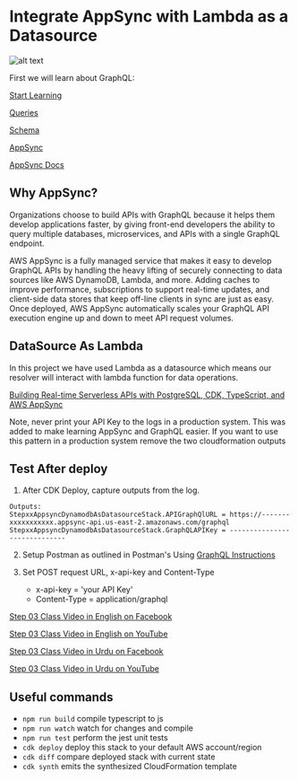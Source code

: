 # Integrate AppSync with Lambda as a Datasource

![alt text](https://github.com/panacloud-modern-global-apps/full-stack-serverless-cdk/blob/main/step03_appsync_lambda_as_datasource/img/img1.png)

First we will learn about GraphQL:

[Start Learning](https://graphql.org/learn/)

[Queries](https://graphql.org/learn/queries/)

[Schema](https://graphql.org/learn/schema/)

[AppSync](https://aws.amazon.com/appsync/)

[AppSync Docs](https://docs.aws.amazon.com/appsync/latest/devguide/welcome.html)

## Why AppSync?
Organizations choose to build APIs with GraphQL because it helps them develop applications faster, by giving front-end developers the ability to query multiple databases, microservices, and APIs with a single GraphQL endpoint.

AWS AppSync is a fully managed service that makes it easy to develop GraphQL APIs by handling the heavy lifting of securely connecting to data sources like AWS DynamoDB, Lambda, and more. Adding caches to improve performance, subscriptions to support real-time updates, and client-side data stores that keep off-line clients in sync are just as easy. Once deployed, AWS AppSync automatically scales your GraphQL API execution engine up and down to meet API request volumes.

## DataSource As Lambda
In this project we have used Lambda as a datasource which means our resolver will interact with lambda function for data operations.


[Building Real-time Serverless APIs with PostgreSQL, CDK, TypeScript, and AWS AppSync](https://aws.amazon.com/blogs/mobile/building-real-time-serverless-apis-with-postgres-cdk-typescript-and-aws-appsync/)


Note, never print your API Key to the logs in a production system. This was added to make learning AppSync and GraphQL easier. If you want to use this pattern in a production system remove the two cloudformation outputs

## Test After deploy
1. After CDK Deploy, capture outputs from the log.
```
Outputs:
StepxxAppsyncDynamodbAsDatasourceStack.APIGraphQlURL = https://-------xxxxxxxxxxx.appsync-api.us-east-2.amazonaws.com/graphql
StepxxAppsyncDynamodbAsDatasourceStack.GraphQLAPIKey = -----------------------------
```

2. Setup Postman as outlined in Postman's Using [GraphQL Instructions](https://learning.postman.com/docs/sending-requests/supported-api-frameworks/graphql/)

3. Set POST request URL, x-api-key and Content-Type
    - x-api-key = 'your API Key'
    - Content-Type = application/graphql

[Step 03 Class Video in English on Facebook](https://www.facebook.com/zeeshanhanif/videos/10225249824337528)

[Step 03 Class Video in English on YouTube](https://www.youtube.com/watch?v=iJj32I9A_Nc)

[Step 03 Class Video in Urdu on Facebook](https://www.facebook.com/zeeshanhanif/videos/10225258717359848)

[Step 03 Class Video in Urdu on YouTube](https://www.youtube.com/watch?v=mzl8tQzygOA)



## Useful commands

 * `npm run build`   compile typescript to js
 * `npm run watch`   watch for changes and compile
 * `npm run test`    perform the jest unit tests
 * `cdk deploy`      deploy this stack to your default AWS account/region
 * `cdk diff`        compare deployed stack with current state
 * `cdk synth`       emits the synthesized CloudFormation template
